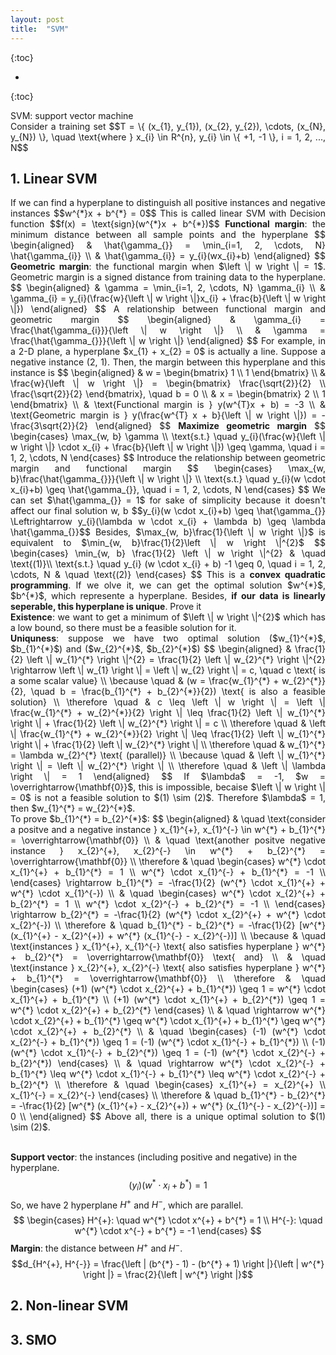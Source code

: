 ```yaml
---
layout: post
title:  "SVM"
---
```

<script type="text/x-mathjax-config">
MathJax.Hub.Config({
  tex2jax: {
    inlineMath: [['$','$'], ['\\(','\\)']],
    processEscapes: true
  }
});
</script>
<script src="https://cdnjs.cloudflare.com/ajax/libs/mathjax/2.7.0/MathJax.js?config=TeX-AMS-MML_HTMLorMML" type="text/javascript"></script>


{:toc}

* 
{:toc}


<style>
table {
  border-collapse: collapse;
  border: 1px solid black;
  margin: 0 auto;
} 

th,td {
  border: 1px solid black;
  text-align: center;
  padding: 20px;
}

table.a {
  table-layout: auto;
  width: 180px;  
}

table.b {
  table-layout: fixed;
  width: 600px;  
}

table.c {
  table-layout: auto;
  width: 100%;  
}

table.d {
  table-layout: fixed;
  width: 100%;  
}
</style>


<p align="justify">
SVM: support vector machine<br>
Consider a training set
$$T = \{ (x_{1}, y_{1}), (x_{2}, y_{2}), \cdots, (x_{N}, y_{N}) \}, \quad \text{where } x_{i} \in R^{n}, y_{i} \in \{ +1, -1 \}, i = 1, 2, ..., N$$<br>
</p>

## 1. Linear SVM
<p align="justify">
If we can find a hyperplane to distinguish all positive instances and negative instances
$$w^{*}x + b^{*} = 0$$
This is called linear SVM with Decision function
$$f(x) = \text{sign}(w^{*}x + b^{*})$$
<b>Functional margin</b>: the minimum distance between all sample points and the hyperplane
$$
\begin{aligned}
& \hat{\gamma_{}} = \min_{i=1, 2, \cdots, N} \hat{\gamma_{i}} \\
& \hat{\gamma_{i}} = y_{i}(wx_{i}+b)
\end{aligned}
$$
<b>Geometric margin</b>: the functional margin when $\left \| w \right \| = 1$. Geometric margin is a signed distance from training data to the hyperplane.
$$
\begin{aligned}
& \gamma = \min_{i=1, 2, \cdots, N} \gamma_{i} \\
& \gamma_{i} = y_{i}(\frac{w}{\left \| w \right \|}x_{i} + \frac{b}{\left \| w \right \|})
\end{aligned}
$$
A relationship between functional margin and geometric margin
$$
\begin{aligned}
& \gamma_{i} = \frac{\hat{\gamma_{i}}}{\left \| w \right \|} \\
& \gamma = \frac{\hat{\gamma_{}}}{\left \| w \right \|}
\end{aligned}
$$
For example, in a 2-D plane, a hyperplane $x_{1} + x_{2} = 0$ is actually a line. Suppose a negative instance (2, 1). Then, the margin between this hyperplane and this instance is
$$
\begin{aligned}
& w =
\begin{bmatrix}
1 \\
1
\end{bmatrix} \\
& \frac{w}{\left \| w \right \|} =
\begin{bmatrix}
\frac{\sqrt{2}}{2} \\
\frac{\sqrt{2}}{2}
\end{bmatrix}, \quad
b = 0 \\
& x =
\begin{bmatrix}
2 \\
1
\end{bmatrix} \\
& \text{Functional margin is } y(w^{T}x + b) = -3 \\
& \text{Geometric margin is } y(\frac{w^{T} x + b}{\left \| w \right \|}) = -\frac{3\sqrt{2}}{2}
\end{aligned}
$$
<b>Maximize geometric margin</b>
$$
\begin{cases}
\max_{w, b} \gamma \\
\text{s.t.} \quad y_{i}(\frac{w}{\left \| w \right \|} \cdot x_{i} + \frac{b}{\left \| w \right \|}) \geq \gamma, \quad i = 1, 2, \cdots, N
\end{cases}
$$
Introduce the relationship between geometric margin and functional margin
$$
\begin{cases}
\max_{w, b}\frac{\hat{\gamma_{}}}{\left \| w \right \|} \\
\text{s.t.} \quad y_{i}(w \cdot x_{i}+b) \geq \hat{\gamma_{}}, \quad i = 1, 2, \cdots, N 
\end{cases}
$$
We can set $\hat{\gamma_{}} = 1$ for sake of simplicity because it doesn't affect our final solution w, b
$$y_{i}(w \cdot x_{i}+b) \geq \hat{\gamma_{}} \Leftrightarrow y_{i}(\lambda w \cdot x_{i} + \lambda b) \geq \lambda \hat{\gamma_{}}$$
Besides, $\max_{w, b}\frac{1}{\left \| w \right \|}$ is equivalent to $\min_{w, b}\frac{1}{2}\left \| w \right \|^{2}$
$$
\begin{cases}
\min_{w, b} \frac{1}{2} \left \| w \right \|^{2} & \quad \text{(1)}\\
\text{s.t.} \quad y_{i} (w \cdot x_{i} + b) -1 \geq 0, \quad i = 1, 2, \cdots, N & \quad \text{(2)}
\end{cases}
$$
This is a <b>convex quadratic programming</b>. If we olve it, we can get the optimal solution $w^{*}$, $b^{*}$, which represente a hyperplane. Besides, <b>if our data is linearly seperable, this hyperplane is unique</b>. Prove it<br>
<b>Existence</b>: we want to get a minimum of $\left \| w \right \|^{2}$ which has a low bound, so there must be a feasible solution for it.<br>
<b>Uniquness</b>: suppose we have two optimal solution ($w_{1}^{*}$, $b_{1}^{*}$) and ($w_{2}^{*}$, $b_{2}^{*}$)
$$
\begin{aligned}
& \frac{1}{2} \left \| w_{1}^{*} \right \|^{2} = \frac{1}{2} \left \| w_{2}^{*} \right \|^{2} \rightarrow \left \| w_{1} \right \| = \left \| w_{2} \right \| = c, \quad c \text{ is a some scalar value} \\
\because \quad &  (w = \frac{w_{1}^{*} + w_{2}^{*}}{2}, \quad b = \frac{b_{1}^{*} + b_{2}^{*}}{2}) \text{ is also a feasible solution} \\
\therefore \quad & c \leq \left \| w \right \| = \left \| \frac{w_{1}^{*} + w_{2}^{*}}{2} \right \| \leq \frac{1}{2} \left \| w_{1}^{*} \right \| + \frac{1}{2} \left \| w_{2}^{*} \right \| = c \\
\therefore \quad & \left \| \frac{w_{1}^{*} + w_{2}^{*}}{2} \right \| \leq \frac{1}{2} \left \| w_{1}^{*} \right \| + \frac{1}{2} \left \| w_{2}^{*} \right \| \\
\therefore \quad & w_{1}^{*} = \lambda w_{2}^{*} \text{ (parallel)} \\
\because \quad & \left \| w_{1}^{*} \right \| = \left \| w_{2}^{*} \right \| \\
\therefore \quad & \left \| \lambda \right \| = 1
\end{aligned}
$$
If $\lambda$ = -1, $w = \overrightarrow{\mathbf{0}}$, this is impossible, becaise $\left \| w \right \| = 0$ is not a feasible solution to $(1) \sim (2)$. Therefore $\lambda$ = 1, then $w_{1}^{*} = w_{2}^{*}$.<br>
To prove $b_{1}^{*} = b_{2}^{*}$:
$$
\begin{aligned}
& \quad \text{consider a positve and a negative instance } x_{1}^{+}, x_{1}^{-} \in w^{*} + b_{1}^{*} = \overrightarrow{\mathbf{0}} \\
& \quad \text{another positve negative instance } x_{2}^{+}, x_{2}^{-} \in w^{*} + b_{2}^{*} = \overrightarrow{\mathbf{0}} \\
\therefore & \quad
\begin{cases}
w^{*} \cdot x_{1}^{+} + b_{1}^{*} = 1 \\
w^{*} \cdot x_{1}^{-} + b_{1}^{*}  = -1 \\
\end{cases} \rightarrow
b_{1}^{*} = -\frac{1}{2} (w^{*} \cdot x_{1}^{+} + w^{*} \cdot x_{1}^{-}) \\
& \quad
\begin{cases}
w^{*} \cdot x_{2}^{+} + b_{2}^{*} = 1 \\
w^{*} \cdot x_{2}^{-} + b_{2}^{*}  = -1 \\
\end{cases} \rightarrow
b_{2}^{*} = -\frac{1}{2} (w^{*} \cdot x_{2}^{+} + w^{*} \cdot x_{2}^{-}) \\
\therefore & \quad b_{1}^{*} - b_{2}^{*} = -\frac{1}{2} [w^{*} (x_{1}^{+} - x_{2}^{+}) + w^{*} (x_{1}^{-} - x_{2}^{-})] \\
\because & \quad \text{instances } x_{1}^{+}, x_{1}^{-} \text{ also satisfies hyperplane } w^{*} + b_{2}^{*} = \overrightarrow{\mathbf{0}} \text{ and} \\
& \quad \text{instance } x_{2}^{+}, x_{2}^{-} \text{ also satisfies hyperplane } w^{*} + b_{1}^{*} = \overrightarrow{\mathbf{0}} \\
\therefore & \quad
\begin{cases}
(+1) (w^{*} \cdot x_{2}^{+} + b_{1}^{*}) \geq 1 = w^{*} \cdot x_{1}^{+} + b_{1}^{*} \\
(+1) (w^{*} \cdot x_{1}^{+} + b_{2}^{*}) \geq 1 = w^{*} \cdot x_{2}^{+} + b_{2}^{*}
\end{cases} \\
& \quad \rightarrow w^{*} \cdot x_{2}^{+} + b_{1}^{*} \geq w^{*} \cdot x_{1}^{+} + b_{1}^{*} \geq w^{*} \cdot x_{2}^{+} + b_{2}^{*} \\
& \quad
\begin{cases}
(-1) (w^{*} \cdot x_{2}^{-} + b_{1}^{*}) \geq 1 = (-1) (w^{*} \cdot x_{1}^{-} + b_{1}^{*}) \\
(-1) (w^{*} \cdot x_{1}^{-} + b_{2}^{*}) \geq 1 = (-1) (w^{*} \cdot x_{2}^{-} + b_{2}^{*})
\end{cases} \\
& \quad \rightarrow w^{*} \cdot x_{2}^{-} + b_{1}^{*} \leq w^{*} \cdot x_{1}^{-} + b_{1}^{*} \leq w^{*} \cdot x_{2}^{-} + b_{2}^{*} \\
\therefore & \quad
\begin{cases}
x_{1}^{+} = x_{2}^{+} \\
x_{1}^{-} = x_{2}^{-}
\end{cases} \\
\therefore & \quad
b_{1}^{*} - b_{2}^{*} = -\frac{1}{2} [w^{*} (x_{1}^{+} - x_{2}^{+}) + w^{*} (x_{1}^{-} - x_{2}^{-})] = 0 \\
\end{aligned}
$$
Above all, there is a unique optimal solution to $(1) \sim (2)$.<br><br> 

<b>Support vector</b>: the instances (including positive and negative) in the hyperplane.
$$(y_{i}) (w^{*} \cdot x_{i} + b^{*}) = 1$$
So, we have 2 hyperplane $H^{+}$ and $H^{-}$, which are parallel.
$$
\begin{cases}
H^{+}: \quad w^{*} \cdot x^{+} + b^{*} = 1 \\
H^{-}: \quad w^{*} \cdot x^{-} + b^{*} = -1
\end{cases}
$$
<b>Margin</b>: the distance between $H^{+}$ and $H^{-}$.
$$d_{H^{+}, H^{-}} = \frac{\left | (b^{*} - 1) - (b^{*} + 1) \right |}{\left | w^{*} \right |} = \frac{2}{\left | w^{*} \right |}$$


</p>

## 2. Non-linear SVM
<p align="justify">

</p>

## 3. SMO
<p align="justify">

</p>

